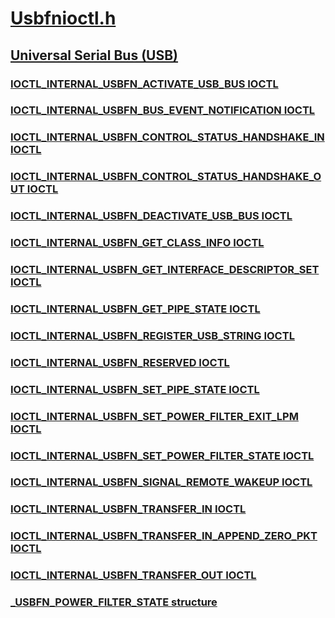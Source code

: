 # [Usbfnioctl.h](index.md)
## [Universal Serial Bus (USB)](../_usbref/index.md)
### [IOCTL_INTERNAL_USBFN_ACTIVATE_USB_BUS IOCTL](../usbfnioctl/ni-usbfnioctl-ioctl_internal_usbfn_activate_usb_bus.md)
### [IOCTL_INTERNAL_USBFN_BUS_EVENT_NOTIFICATION IOCTL](../usbfnioctl/ni-usbfnioctl-ioctl_internal_usbfn_bus_event_notification.md)
### [IOCTL_INTERNAL_USBFN_CONTROL_STATUS_HANDSHAKE_IN IOCTL](../usbfnioctl/ni-usbfnioctl-ioctl_internal_usbfn_control_status_handshake_in.md)
### [IOCTL_INTERNAL_USBFN_CONTROL_STATUS_HANDSHAKE_OUT IOCTL](../usbfnioctl/ni-usbfnioctl-ioctl_internal_usbfn_control_status_handshake_out.md)
### [IOCTL_INTERNAL_USBFN_DEACTIVATE_USB_BUS IOCTL](../usbfnioctl/ni-usbfnioctl-ioctl_internal_usbfn_deactivate_usb_bus.md)
### [IOCTL_INTERNAL_USBFN_GET_CLASS_INFO IOCTL](../usbfnioctl/ni-usbfnioctl-ioctl_internal_usbfn_get_class_info.md)
### [IOCTL_INTERNAL_USBFN_GET_INTERFACE_DESCRIPTOR_SET IOCTL](../usbfnioctl/ni-usbfnioctl-ioctl_internal_usbfn_get_interface_descriptor_set.md)
### [IOCTL_INTERNAL_USBFN_GET_PIPE_STATE IOCTL](../usbfnioctl/ni-usbfnioctl-ioctl_internal_usbfn_get_pipe_state.md)
### [IOCTL_INTERNAL_USBFN_REGISTER_USB_STRING IOCTL](../usbfnioctl/ni-usbfnioctl-ioctl_internal_usbfn_register_usb_string.md)
### [IOCTL_INTERNAL_USBFN_RESERVED IOCTL](../usbfnioctl/ni-usbfnioctl-ioctl_internal_usbfn_reserved.md)
### [IOCTL_INTERNAL_USBFN_SET_PIPE_STATE IOCTL](../usbfnioctl/ni-usbfnioctl-ioctl_internal_usbfn_set_pipe_state.md)
### [IOCTL_INTERNAL_USBFN_SET_POWER_FILTER_EXIT_LPM IOCTL](../usbfnioctl/ni-usbfnioctl-ioctl_internal_usbfn_set_power_filter_exit_lpm.md)
### [IOCTL_INTERNAL_USBFN_SET_POWER_FILTER_STATE IOCTL](../usbfnioctl/ni-usbfnioctl-ioctl_internal_usbfn_set_power_filter_state.md)
### [IOCTL_INTERNAL_USBFN_SIGNAL_REMOTE_WAKEUP IOCTL](../usbfnioctl/ni-usbfnioctl-ioctl_internal_usbfn_signal_remote_wakeup.md)
### [IOCTL_INTERNAL_USBFN_TRANSFER_IN IOCTL](../usbfnioctl/ni-usbfnioctl-ioctl_internal_usbfn_transfer_in.md)
### [IOCTL_INTERNAL_USBFN_TRANSFER_IN_APPEND_ZERO_PKT IOCTL](../usbfnioctl/ni-usbfnioctl-ioctl_internal_usbfn_transfer_in_append_zero_pkt.md)
### [IOCTL_INTERNAL_USBFN_TRANSFER_OUT IOCTL](../usbfnioctl/ni-usbfnioctl-ioctl_internal_usbfn_transfer_out.md)
### [_USBFN_POWER_FILTER_STATE structure](../usbfnioctl/ns-usbfnioctl-_usbfn_power_filter_state.md)
